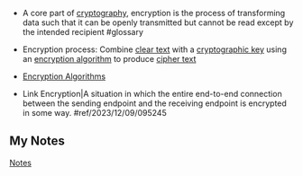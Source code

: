 - A core part of [cryptography](cryptography.md), encryption is the process of transforming data such that it can be openly transmitted but cannot be read except by the intended recipient #glossary

- Encryption process: Combine [clear text](clear-text.md) with a [cryptographic key](cryptographic-key.md) using an [encryption algorithm](encryption-algorithm.md) to produce [cipher text](cipher-text.md)
- [Encryption Algorithms](encryption-algorithm.md)
- Link Encryption|A situation in which the entire end-to-end connection between the sending endpoint and the receiving endpoint is encrypted in some way. #ref/2023/12/09/095245
## My Notes
[Notes](mynotes/encryption-notes.md)
